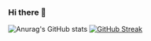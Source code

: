 ### Hi there 👋

![Anurag's GitHub stats](https://github-readme-stats.vercel.app/api?username=komron2052&show_icons=true&theme=tokyonight)
[![GitHub Streak](http://github-readme-streak-stats.herokuapp.com?user=komron2052&theme=tokyonight&background=000000)](https://git.io/streak-stats)

